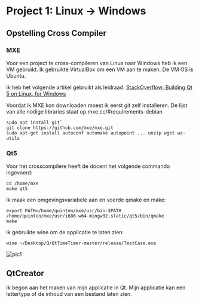 # Project 1: Linux -> Windows

## Opstelling Cross Compiler
### MXE
Voor een project te cross-compileren van Linux naar Windows  heb ik een VM gebruikt. Ik gebruikte VirtualBox om een VM aan te maken. De VM OS is Ubuntu.

Ik heb het volgende artikel gebruikt als leidraad:
[StackOverflow: Building Qt 5 on Linux, for Windows](https://bit.ly/2OGslJR) 

Voordat ik MXE kon downloaden moest ik eerst git zelf installeren.
De lijst van alle nodige libraries staat op mxe.cc/#requirements-debian

```
sudo apt install git`
git clone https://github.com/mxe/mxe.git
sudo apt-get install autoconf automake autopoint ... unzip wget wz-utils
```

### Qt5

Voor het crosscompilere heeft de docent het volgende commando ingevoerd:
```
cd /home/mxe
make qt5
```

Ik maak een omgevingsvariabele aan en voerde qmake en make:

```
export PATH=/home/quinten/mxe/usr/bin:$PATH
/home/quinten/mxe/usr/i686-w64-mingw32.static/qt5/bin/qmake
make
```

Ik gebruikte wine om de applicatie te laten zien:

```
wine ~/Desktop/Q/QtTimeTimer-master/release/TestCase.exe
```

![pic1]

## QtCreator

Ik begon aan het maken van mijn applicatie in Qt.
Mijn applicatie kan een lettertype of de inhoud van een bestand laten zien.


[pic1]: background.png